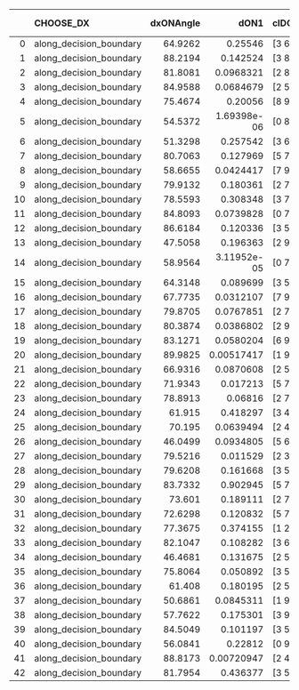 |    | CHOOSE_DX               |   dxONAngle |        dON1 | cIDON1   |   dON_patch_1 |   nTON |         dON |   dxOFFAngle |       dOFF1 | cIDOFF1   |   dOFF_patch_1 |   nTOFF |        dOFF | SUCCESS   |   nExp |   dual_point_id |   subpoint_time_seconds |   total_execution_time |       logp |        dOFF/dON | Vote dOFF>dON   |
|---:|:------------------------|------------:|------------:|:---------|--------------:|-------:|------------:|-------------:|------------:|:----------|---------------:|--------:|------------:|:----------|-------:|----------------:|------------------------:|-----------------------:|-----------:|----------------:|:----------------|
|  0 | along_decision_boundary |     64.9262 | 0.25546     | [3 6]    |   0.25546     |      1 | 0.25546     |      68.5163 | 0.0229086   | [3 6]     |    0.0229086   |       1 | 0.0229086   | False     |      1 |               4 |                 2.34127 |                2.83189 |  0         |      0.0896761  | False           |
|  1 | along_decision_boundary |     88.2194 | 0.142524    | [3 8]    |   0.142524    |      1 | 0.142524    |      74.2974 | 0.0451475   | [3 8]     |    0.0451475   |       1 | 0.0451475   | False     |      2 |               5 |                 1.80349 |                4.64395 | -0.5       |      0.316771   | False           |
|  2 | along_decision_boundary |     81.8081 | 0.0968321   | [2 8]    |   0.0968321   |      1 | 0.0968321   |      67.6766 | 0.0322633   | [2 8]     |    0.0322633   |       1 | 0.0322633   | False     |      3 |               6 |                 1.2726  |                5.92155 | -1         |      0.333188   | False           |
|  3 | along_decision_boundary |     84.9588 | 0.0684679   | [2 5]    |   0.0684679   |      1 | 0.0684679   |      80.3709 | 0.127901    | [2 5]     |    0.127901    |       1 | 0.127901    | True      |      4 |               7 |                 1.31455 |                7.24205 | -1.5       |      1.86804    | True            |
|  4 | along_decision_boundary |     75.4674 | 0.20056     | [8 9]    |   0.20056     |      1 | 0.20056     |      72.2477 | 0.108051    | [8 9]     |    0.108051    |       1 | 0.108051    | False     |      5 |               9 |                 1.63251 |                8.9294  | -0.5       |      0.53875    | False           |
|  5 | along_decision_boundary |     54.5372 | 1.69398e-06 | [0 8]    |   1.69398e-06 |      1 | 1.69398e-06 |      53.2566 | 1.39631     | [0 8]     |    1.39631     |       1 | 1.39631     | True      |      6 |              10 |                 8.41577 |               17.3513  | -0.9       | 824277          | True            |
|  6 | along_decision_boundary |     51.3298 | 0.257542    | [3 6]    |   0.257542    |      1 | 0.257542    |      68.1822 | 0.0770397   | [3 6]     |    0.0770397   |       1 | 0.0770397   | False     |      7 |              11 |                 2.76216 |               20.1225  | -0.333333  |      0.299134   | False           |
|  7 | along_decision_boundary |     80.7063 | 0.127969    | [5 7]    |   0.127969    |      1 | 0.127969    |      84.8582 | 0.615664    | [5 7]     |    0.615664    |       1 | 0.615664    | True      |      8 |              12 |                 2.26059 |               22.3876  | -0.642857  |      4.81104    | True            |
|  8 | along_decision_boundary |     58.6655 | 0.0424417   | [7 9]    |   0.0424417   |      1 | 0.0424417   |      63.1129 | 0.0726049   | [7 9]     |    0.0726049   |       1 | 0.0726049   | True      |      9 |              15 |                 1.57508 |               29.8754  | -0.25      |      1.7107     | True            |
|  9 | along_decision_boundary |     79.9132 | 0.180361    | [2 7]    |   0.180361    |      1 | 0.180361    |      84.8001 | 0.253097    | [2 7]     |    0.253097    |       1 | 0.253097    | True      |     10 |              16 |                 3.45199 |               33.3314  | -0.0555556 |      1.40328    | True            |
| 10 | along_decision_boundary |     78.5593 | 0.308348    | [3 7]    |   0.308348    |      1 | 0.308348    |      80.1429 | 0.166344    | [3 7]     |    0.166344    |       1 | 0.166344    | False     |     11 |              17 |                 3.2716  |               36.611   | -0         |      0.539469   | False           |
| 11 | along_decision_boundary |     84.8093 | 0.0739828   | [0 7]    |   0.0739828   |      1 | 0.0739828   |      68.3406 | 0.000483946 | [1 7]     |    0.000483946 |       1 | 0.000483946 | False     |     12 |              22 |                 1.53518 |               40.4358  | -0.0454545 |      0.00654133 | False           |
| 12 | along_decision_boundary |     86.6184 | 0.120336    | [3 5]    |   0.120336    |      1 | 0.120336    |      85.7364 | 0.31461     | [3 5]     |    0.31461     |       1 | 0.31461     | True      |     13 |              24 |                 3.65609 |               46.344   | -0.166667  |      2.61443    | True            |
| 13 | along_decision_boundary |     47.5058 | 0.196363    | [2 9]    |   0.196363    |      1 | 0.196363    |      55.7357 | 0.1999      | [2 9]     |    0.1999      |       1 | 0.1999      | True      |     14 |              26 |                 2.76815 |               49.18    | -0.0384615 |      1.01801    | True            |
| 14 | along_decision_boundary |     58.9564 | 3.11952e-05 | [0 7]    |   3.11952e-05 |      1 | 3.11952e-05 |      69.2461 | 0.0333585   | [1 7]     |    0.0333585   |       1 | 0.0333585   | True      |     15 |              27 |                 1.00198 |               50.1869  | -0         |   1069.35       | True            |
| 15 | along_decision_boundary |     64.3148 | 0.089699    | [3 5]    |   0.089699    |      1 | 0.089699    |      78.1755 | 0.149856    | [3 5]     |    0.149856    |       1 | 0.149856    | True      |     16 |              28 |                 2.01728 |               52.2112  | -0.0333333 |      1.67066    | True            |
| 16 | along_decision_boundary |     67.7735 | 0.0312107   | [7 9]    |   0.0312107   |      1 | 0.0312107   |      87.2201 | 0.0665812   | [7 9]     |    0.0665812   |       1 | 0.0665812   | True      |     17 |              32 |                 1.24287 |               60.1451  | -0.125     |      2.13329    | True            |
| 17 | along_decision_boundary |     79.8705 | 0.0767851   | [2 7]    |   0.0767851   |      1 | 0.0767851   |      64.6765 | 0.0847109   | [2 7]     |    0.0847109   |       1 | 0.0847109   | True      |     18 |              34 |                 2.56416 |               62.7706  | -0.264706  |      1.10322    | True            |
| 18 | along_decision_boundary |     80.3874 | 0.0386802   | [2 9]    |   0.0386802   |      1 | 0.0386802   |      77.7335 | 0.0963723   | [2 9]     |    0.0963723   |       1 | 0.0963723   | True      |     19 |              39 |                 3.22075 |               66.2381  | -0.444444  |      2.49152    | True            |
| 19 | along_decision_boundary |     83.1271 | 0.0580204   | [6 9]    |   0.0580204   |      1 | 0.0580204   |      71.3441 | 0.0546329   | [6 9]     |    0.0546329   |       1 | 0.0546329   | False     |     20 |              42 |                 1.81068 |               68.1607  | -0.657895  |      0.941614   | False           |
| 20 | along_decision_boundary |     89.9825 | 0.00517417  | [1 9]    |   0.00517417  |      1 | 0.00517417  |      73.4118 | 0.0920304   | [0 9]     |    0.0920304   |       1 | 0.0920304   | True      |     21 |              45 |                 2.19957 |               74.9994  | -0.4       |     17.7865     | True            |
| 21 | along_decision_boundary |     66.9316 | 0.0870608   | [2 5]    |   0.0870608   |      1 | 0.0870608   |      71.2093 | 0.0175087   | [2 5]     |    0.0175087   |       1 | 0.0175087   | False     |     22 |              46 |                 1.98915 |               76.9935  | -0.595238  |      0.201109   | False           |
| 22 | along_decision_boundary |     71.9343 | 0.017213    | [5 7]    |   0.017213    |      1 | 0.017213    |      85.3931 | 0.104219    | [5 7]     |    0.104219    |       1 | 0.104219    | True      |     23 |              47 |                 2.97513 |               79.9736  | -0.363636  |      6.05465    | True            |
| 23 | along_decision_boundary |     78.8913 | 0.06816     | [2 7]    |   0.06816     |      1 | 0.06816     |      84.3778 | 0.0518834   | [2 7]     |    0.0518834   |       1 | 0.0518834   | False     |     24 |              50 |                 1.6758  |               89.5389  | -0.543478  |      0.761201   | False           |
| 24 | along_decision_boundary |     61.915  | 0.418297    | [3 4]    |   0.418297    |      1 | 0.418297    |      61.0731 | 0.0552493   | [3 4]     |    0.0552493   |       1 | 0.0552493   | False     |     25 |              51 |                 2.71668 |               92.2627  | -0.333333  |      0.132081   | False           |
| 25 | along_decision_boundary |     70.195  | 0.0639494   | [2 4]    |   0.0639494   |      1 | 0.0639494   |      75.4285 | 0.213426    | [2 4]     |    0.213426    |       1 | 0.213426    | True      |     26 |              53 |                 3.7615  |               98.1582  | -0.18      |      3.33742    | True            |
| 26 | along_decision_boundary |     46.0499 | 0.0934805   | [5 6]    |   0.0934805   |      1 | 0.0934805   |      60.8983 | 0.101914    | [5 6]     |    0.101914    |       1 | 0.101914    | True      |     27 |              54 |                 1.86358 |              100.032   | -0.307692  |      1.09021    | True            |
| 27 | along_decision_boundary |     79.5216 | 0.011529    | [2 3]    |   0.011529    |      1 | 0.011529    |      79.4955 | 0.000335477 | [2 3]     |    0.000335477 |       1 | 0.000335477 | False     |     28 |              56 |                 1.23477 |              101.307   | -0.462963  |      0.0290986  | False           |
| 28 | along_decision_boundary |     79.6208 | 0.161668    | [3 5]    |   0.161668    |      1 | 0.161668    |      80.3833 | 0.202065    | [3 5]     |    0.202065    |       1 | 0.202065    | True      |     29 |              57 |                 3.41904 |              104.733   | -0.285714  |      1.24988    | True            |
| 29 | along_decision_boundary |     83.7332 | 0.902945    | [5 7]    |   0.902945    |      1 | 0.902945    |      70.7873 | 0.0654214   | [5 7]     |    0.0654214   |       1 | 0.0654214   | False     |     30 |              58 |                 3.40823 |              108.147   | -0.431034  |      0.0724534  | False           |
| 30 | along_decision_boundary |     73.601  | 0.189111    | [2 7]    |   0.189111    |      1 | 0.189111    |      81.9427 | 0.102065    | [2 7]     |    0.102065    |       1 | 0.102065    | False     |     31 |              61 |                 1.51484 |              116.416   | -0.266667  |      0.539709   | False           |
| 31 | along_decision_boundary |     72.6298 | 0.120832    | [5 7]    |   0.120832    |      1 | 0.120832    |      70.5141 | 0.196165    | [5 7]     |    0.196165    |       1 | 0.196165    | True      |     32 |              62 |                 2.66041 |              119.085   | -0.145161  |      1.62346    | True            |
| 32 | along_decision_boundary |     77.3675 | 0.374155    | [1 2]    |   0.374155    |      1 | 0.374155    |      72.953  | 0.0818428   | [0 2]     |    0.0818428   |       1 | 0.0818428   | False     |     33 |              66 |                 4.70865 |              128.929   | -0.25      |      0.218741   | False           |
| 33 | along_decision_boundary |     82.1047 | 0.108282    | [3 6]    |   0.108282    |      1 | 0.108282    |      86.004  | 0.329312    | [3 6]     |    0.329312    |       1 | 0.329312    | True      |     34 |              69 |                 3.78204 |              137.247   | -0.136364  |      3.04124    | True            |
| 34 | along_decision_boundary |     46.4681 | 0.131675    | [2 5]    |   0.131675    |      1 | 0.131675    |      65.1196 | 0.694202    | [2 5]     |    0.694202    |       1 | 0.694202    | True      |     35 |              70 |                 7.11794 |              144.376   | -0.235294  |      5.27208    | True            |
| 35 | along_decision_boundary |     75.8064 | 0.050892    | [3 5]    |   0.050892    |      1 | 0.050892    |      60.2671 | 0.321515    | [3 5]     |    0.321515    |       1 | 0.321515    | True      |     36 |              71 |                 3.06017 |              147.444   | -0.357143  |      6.3176     | True            |
| 36 | along_decision_boundary |     61.408  | 0.180195    | [2 5]    |   0.180195    |      1 | 0.180195    |      58.434  | 0.167615    | [2 5]     |    0.167615    |       1 | 0.167615    | False     |     37 |              72 |                 2.80203 |              150.255   | -0.5       |      0.930184   | False           |
| 37 | along_decision_boundary |     50.6861 | 0.0845311   | [1 9]    |   0.0845311   |      1 | 0.0845311   |      46.2162 | 0.000111232 | [0 9]     |    0.000111232 |       1 | 0.000111232 | False     |     38 |              73 |                 1.53793 |              151.799   | -0.337838  |      0.00131588 | False           |
| 38 | along_decision_boundary |     57.7622 | 0.175301    | [3 9]    |   0.175301    |      1 | 0.175301    |      62.3155 | 0.285528    | [3 9]     |    0.285528    |       1 | 0.285528    | True      |     39 |              74 |                 2.64237 |              154.448   | -0.210526  |      1.62878    | True            |
| 39 | along_decision_boundary |     84.5049 | 0.101197    | [3 5]    |   0.101197    |      1 | 0.101197    |      87.8861 | 0.344738    | [3 5]     |    0.344738    |       1 | 0.344738    | True      |     40 |              75 |                 2.4241  |              156.881   | -0.320513  |      3.40661    | True            |
| 40 | along_decision_boundary |     56.0841 | 0.22812     | [0 9]    |   0.22812     |      1 | 0.22812     |      68.7757 | 0.122439    | [1 9]     |    0.122439    |       1 | 0.122439    | False     |     41 |              77 |                 2.38411 |              159.317   | -0.45      |      0.536731   | False           |
| 41 | along_decision_boundary |     88.8173 | 0.00720947  | [2 4]    |   0.00720947  |      1 | 0.00720947  |      82.0191 | 0.106627    | [2 4]     |    0.106627    |       1 | 0.106627    | True      |     42 |              80 |                 1.39759 |              160.848   | -0.304878  |     14.7898     | True            |
| 42 | along_decision_boundary |     81.7954 | 0.436377    | [3 5]    |   0.436377    |      1 | 0.436377    |      58.3117 | 0.159837    | [3 5]     |    0.159837    |       1 | 0.159837    | False     |     43 |              82 |                 5.03029 |              165.922   | -0.428571  |      0.366282   | False           |